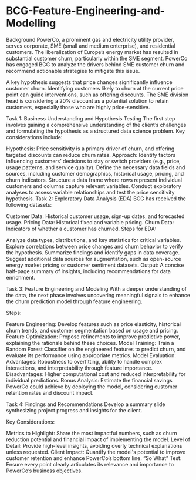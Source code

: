 # BCG-Feature-Engineering-and-Modelling

Background
PowerCo, a prominent gas and electricity utility provider, serves corporate, SME (small and medium enterprise), and residential customers. The liberalization of Europe’s energy market has resulted in substantial customer churn, particularly within the SME segment. PowerCo has engaged BCG to analyze the drivers behind SME customer churn and recommend actionable strategies to mitigate this issue.

A key hypothesis suggests that price changes significantly influence customer churn. Identifying customers likely to churn at the current price point can guide interventions, such as offering discounts. The SME division head is considering a 20% discount as a potential solution to retain customers, especially those who are highly price-sensitive.

Task 1: Business Understanding and Hypothesis Testing
The first step involves gaining a comprehensive understanding of the client’s challenges and formulating the hypothesis as a structured data science problem. Key considerations include:

Hypothesis: Price sensitivity is a primary driver of churn, and offering targeted discounts can reduce churn rates.
Approach:
Identify factors influencing customers’ decisions to stay or switch providers (e.g., price, usage patterns, and service quality).
Define the necessary data fields and sources, including customer demographics, historical usage, pricing, and churn indicators.
Structure a data frame where rows represent individual customers and columns capture relevant variables.
Conduct exploratory analyses to assess variable relationships and test the price sensitivity hypothesis.
Task 2: Exploratory Data Analysis (EDA)
BCG has received the following datasets:

Customer Data: Historical customer usage, sign-up dates, and forecasted usage.
Pricing Data: Historical fixed and variable pricing.
Churn Data: Indicators of whether a customer has churned.
Steps for EDA:

Analyze data types, distributions, and key statistics for critical variables.
Explore correlations between price changes and churn behavior to verify the hypothesis.
Summarize findings and identify gaps in data coverage.
Suggest additional data sources for augmentation, such as open-source energy market pricing or customer sentiment datasets.
Output: A concise half-page summary of insights, including recommendations for data enrichment.

Task 3: Feature Engineering and Modeling
With a deeper understanding of the data, the next phase involves uncovering meaningful signals to enhance the churn prediction model through feature engineering.

Steps:

Feature Engineering: Develop features such as price elasticity, historical churn trends, and customer segmentation based on usage and pricing.
Feature Optimization: Propose refinements to improve predictive power, explaining the rationale behind these choices.
Model Training: Train a Random Forest Classifier on the engineered features to predict churn, and evaluate its performance using appropriate metrics.
Model Evaluation:
Advantages: Robustness to overfitting, ability to handle complex interactions, and interpretability through feature importance.
Disadvantages: Higher computational cost and reduced interpretability for individual predictions.
Bonus Analysis: Estimate the financial savings PowerCo could achieve by deploying the model, considering customer retention rates and discount impact.

Task 4: Findings and Recommendations
Develop a summary slide synthesizing project progress and insights for the client.

Key Considerations:

Metrics to Highlight: Share the most impactful numbers, such as churn reduction potential and financial impact of implementing the model.
Level of Detail: Provide high-level insights, avoiding overly technical explanations unless requested.
Client Impact: Quantify the model's potential to improve customer retention and enhance PowerCo’s bottom line.
“So What” Test: Ensure every point clearly articulates its relevance and importance to PowerCo’s business objectives.
